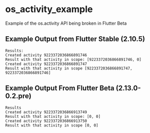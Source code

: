 # os_activity_example

Example of the os.activity API being broken in Flutter Beta

## Example Output from Flutter Stable (2.10.5)

```
Results:
Created activity 9223372036866891746
Result with that activity in scope: [9223372036866891746, 0]
Created activity 9223372036866891747
Result with that activity in scope [9223372036866891747, 9223372036866891746]
```

## Example Output From Flutter Beta (2.13.0-0.2.pre)

```
Results
Created activity 9223372036866913749
Result with that activity in scope: [0, 0]
Created activity 9223372036866913750
Result with that activity in scope [0, 0]
```